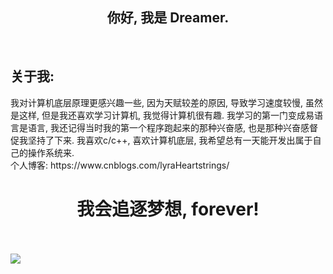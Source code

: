 <h2 align="center">你好, 我是 Dreamer. </h2>
<br/>
<h2>关于我:</h2>
我对计算机底层原理更感兴趣一些, 因为天赋较差的原因, 导致学习速度较慢, 虽然是这样, 但是我还喜欢学习计算机, 我觉得计算机很有趣. 我学习的第一门变成易语言是语言, 我还记得当时我的第一个程序跑起来的那种兴奋感, 也是那种兴奋感督促我坚持了下来. 我喜欢c/c++, 喜欢计算机底层, 我希望总有一天能开发出属于自己的操作系统来.<br />
个人博客: https://www.cnblogs.com/lyraHeartstrings/
<h1 align="center">我会追逐梦想, forever!</h1>
<br/>
<br>
<img src="![image](https://user-images.githubusercontent.com/32506044/185854188-b070a23c-0486-4541-9672-7e8ec4eb0ac0.png)" />
